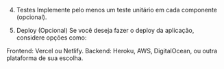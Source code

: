 4. Testes
Implemente pelo menos um teste unitário em cada componente (opcional).

6. Deploy (Opcional)
Se você deseja fazer o deploy da aplicação, considere opções como:

Frontend: Vercel ou Netlify.
Backend: Heroku, AWS, DigitalOcean, ou outra plataforma de sua escolha.

